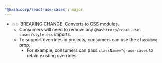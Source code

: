 ```yaml
---
'@hashicorp/react-use-cases': major
---
```


- 💥✨ BREAKING CHANGE: Converts to CSS modules.
  - Consumers will need to remove any `@hashicorp/react-use-cases/style.css` imports.
  - To support overrides in projects, consumers can use the `className` prop.
    - For example, consumers can pass `className="g-use-cases` to retain existing overrides.
